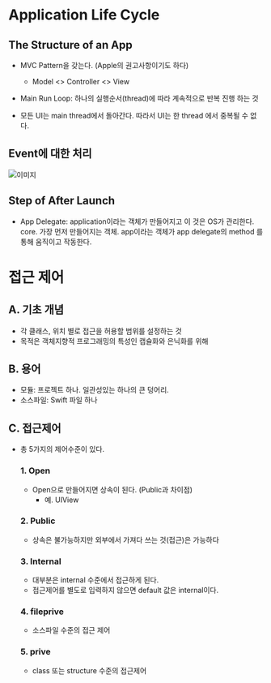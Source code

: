 # Application Life Cycle

## The Structure of an App

- MVC Pattern을 갖는다. (Apple의 권고사항이기도 하다)
	- Model <> Controller <> View

- Main Run Loop: 하나의 실행순서(thread)에 따라 계속적으로 반복 진행 하는 것
- 모든 UI는 main thread에서 돌아간다. 따라서 UI는 한 thread 에서 중복될 수 없다.

## Event에 대한 처리

![이미지](https://raw.githubusercontent.com/fimuxd/iOS_Campus/master/A_LectureSummary/170523/Event.tiff)

## Step of After Launch

- App Delegate: application이라는 객체가 만들어지고 이 것은 OS가 관리한다. core. 가장 먼저 만들어지는 객체. app이라는 객체가 app delegate의 method 를 통해 움직이고 작동한다.


# 접근 제어

## A. 기초 개념
- 각 클래스, 위치 별로 접근을 허용할 범위를 설정하는 것
- 목적은 객체지향적 프로그래밍의 특성인 캡슐화와 은닉화를 위해

## B. 용어

- 모듈: 프로젝트 하나. 일관성있는 하나의 큰 덩어리.
- 소스파일: Swift 파일 하나

## C. 접근제어

- 총 5가지의 제어수준이 있다.

	### 1. Open
	
	- Open으로 만들어지면 상속이 된다. (Public과 차이점)
		- 예. UIView
	
	### 2. Public
	
	- 상속은 불가능하지만 외부에서 가져다 쓰는 것(접근)은 가능하다
	
	
	### 3. Internal
	
	- 대부분은 internal 수준에서 접근하게 된다.
	- 접근제어를 별도로 입력하지 않으면 default 값은 internal이다.
	
	### 4. fileprive
	
	- 소스파일 수준의 접근 제어
	
	
	### 5. prive
	
	- class 또는 structure 수준의 접근제어




